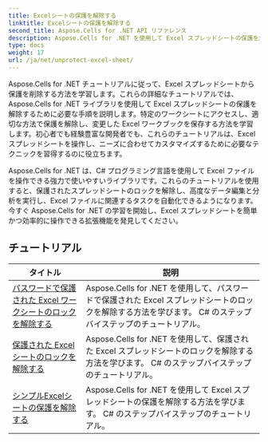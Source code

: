 ```yaml
---
title: Excelシートの保護を解除する
linktitle: Excelシートの保護を解除する
second_title: Aspose.Cells for .NET API リファレンス
description: Aspose.Cells for .NET を使用して Excel スプレッドシートの保護を解除する方法を学びます。 C# の開発者向けの詳細なチュートリアル。
type: docs
weight: 17
url: /ja/net/unprotect-excel-sheet/
---
```

Aspose.Cells for .NET チュートリアルに従って、Excel スプレッドシートから保護を削除する方法を学習します。これらの詳細なチュートリアルでは、Aspose.Cells for .NET ライブラリを使用して Excel スプレッドシートの保護を解除するために必要な手順を説明します。特定のワークシートにアクセスし、適切な方法で保護を解除し、変更した Excel ワークブックを保存する方法を学習します。初心者でも経験豊富な開発者でも、これらのチュートリアルは、Excel スプレッドシートを操作し、ニーズに合わせてカスタマイズするために必要なテクニックを習得するのに役立ちます。

Aspose.Cells for .NET は、C# プログラミング言語を使用して Excel ファイルを操作できる強力で使いやすいライブラリです。これらのチュートリアルを使用すると、保護されたスプレッドシートのロックを解除し、高度なデータ編集と分析を実行し、Excel ファイルに関連するタスクを自動化できるようになります。今すぐ Aspose.Cells for .NET の学習を開始し、Excel スプレッドシートを簡単かつ効率的に操作できる拡張機能を発見してください。

## チュートリアル 
| タイトル | 説明 |
| --- | --- |
| [パスワードで保護された Excel ワークシートのロックを解除する](./unlock-password-protected-excel-worksheet/) | Aspose.Cells for .NET を使用して、パスワードで保護された Excel スプレッドシートのロックを解除する方法を学びます。 C# のステップバイステップのチュートリアル。 |  
| [保護された Excel シートのロックを解除する](./unlock-protected-excel-sheet/) | Aspose.Cells for .NET を使用して、保護された Excel スプレッドシートのロックを解除する方法を学びます。 C# のステップバイステップのチュートリアル。 |  
| [シンプルExcelシートの保護を解除する](./unprotect-simple-excel-sheet/) | Aspose.Cells for .NET を使用して Excel スプレッドシートの保護を解除する方法を学びます。 C# のステップバイステップのチュートリアル。 |  